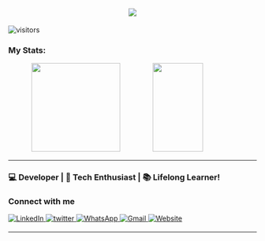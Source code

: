 <h1 align="center">
  <img src="https://readme-typing-svg.herokuapp.com/?lines=Hello+viewer!;I'm+Aditya;Have+a+great+day;&center=true&size=35">
</h1>

![visitors][visitors]

### My Stats:

<p align="center">
	
<img height="180em" src="https://github-readme-stats.vercel.app/api/top-langs/?username=Adityayadav0505&theme=github_dark&hide_border=true&date_format=M%20j%5B%2C%20Y%5D&hide=javascript,css&exclude_repo=KNN-Image-Classification&show_icons=true&hide_border=true&layout=compact&langs_count=8"/>

<img height="180em" src="https://github-readme-streak-stats.herokuapp.com/?user=Adityayadav0505&theme=react&background=0d1117&hide_border=true&date_format=M%20j%5B%2C%20Y%5D&count_private=true" width="45%" />
</p>

---

### 💻 Developer | 🚀 Tech Enthusiast | 📚 Lifelong Learner!

###  Connect with me 

<p align="left">
<a href="https://www.linkedin.com/in/aditya-yadav-86244b19a/" target="_blank">
<img alt="LinkedIn" src="https://img.shields.io/badge/linkedin%20-%230077B5.svg?&style=for-the-badge&logo=linkedin&logoColor=white"/>
</a>
<a href="https://x.com/AdityaY97172592" target="_blank">
<img src=https://img.shields.io/badge/twitter-%2300acee.svg?&style=for-the-badge&logo=twitter&logoColor=white alt=twitter style="margin-bottom: 5px;" />
</a>
<a href="https://api.whatsapp.com/send?phone=7737975750">
<img alt="WhatsApp" src="https://img.shields.io/badge/WhatsApp-4FCE5D?style=for-the-badge&logo=WhatsApp&logoColor=white" />
</a>
<a href="mailto:adityayadav213@gmail.com">
<img alt="Gmail" src="https://img.shields.io/badge/Gmail-D14836?style=for-the-badge&logo=gmail&logoColor=white" />
</a>
<a href="https://github.com/Adityayadav0505">
  <img alt="Website" src="https://img.shields.io/badge/Portfolio-000000%7D?style=for-the-badge&logo=biolink&logoColor=white" />
</a>
</p> 

---

[visitors]: https://visitor-badge.laobi.icu/badge?page_id=Adityayadav0505
